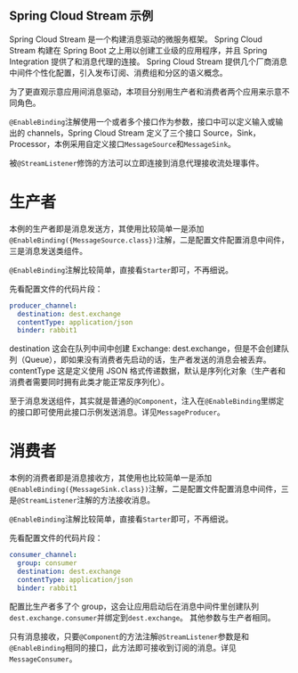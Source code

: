 Spring Cloud Stream 示例
---

Spring Cloud Stream 是一个构建消息驱动的微服务框架。 Spring Cloud Stream 构建在 Spring Boot 之上用以创建工业级的应用程序，并且 Spring Integration 提供了和消息代理的连接。 Spring Cloud Stream 提供几个厂商消息中间件个性化配置，引入发布订阅、消费组和分区的语义概念。

为了更直观示意应用间消息驱动，本项目分别用生产者和消费者两个应用来示意不同角色。

``@EnableBinding``注解使用一个或者多个接口作为参数，接口中可以定义输入或输出的 channels，Spring Cloud Stream 定义了三个接口 Source，Sink，Processor，本例采用自定义接口``MessageSource``和``MessageSink``。

被``@StreamListener``修饰的方法可以立即连接到消息代理接收流处理事件。

# 生产者

本例的生产者即是消息发送方，其使用比较简单一是添加``@EnableBinding({MessageSource.class})``注解，二是配置文件配置消息中间件，三是消息发送类组件。

``@EnableBinding``注解比较简单，直接看``Starter``即可，不再细说。

先看配置文件的代码片段：

```yaml
producer_channel:
  destination: dest.exchange
  contentType: application/json
  binder: rabbit1
```

destination 这会在队列中间中创建 Exchange: dest.exchange，但是不会创建队列（Queue），即如果没有消费者先启动的话，生产者发送的消息会被丢弃。
contentType 这是定义使用 JSON 格式传递数据，默认是序列化对象（生产者和消费者需要同时拥有此类才能正常反序列化）。

至于消息发送组件，其实就是普通的``@Component``，注入在``@EnableBinding``里绑定的接口即可使用此接口示例发送消息。详见``MessageProducer``。

# 消费者

本例的消费者即是消息接收方，其使用也比较简单一是添加``@EnableBinding({MessageSink.class})``注解，二是配置文件配置消息中间件，三是``@StreamListener``注解的方法接收消息。

``@EnableBinding``注解比较简单，直接看``Starter``即可，不再细说。

先看配置文件的代码片段：

```yaml
consumer_channel:
  group: consumer
  destination: dest.exchange
  contentType: application/json
  binder: rabbit1
```

配置比生产者多了个 group，这会让应用启动后在消息中间件里创建队列``dest.exchange.consumer``并绑定到``dest.exchange``。
其他参数与生产者相同。

只有消息接收，只要``@Component``的方法注解``@StreamListener``参数是和``@EnableBinding``相同的接口，此方法即可接收到订阅的消息。详见``MessageConsumer``。
